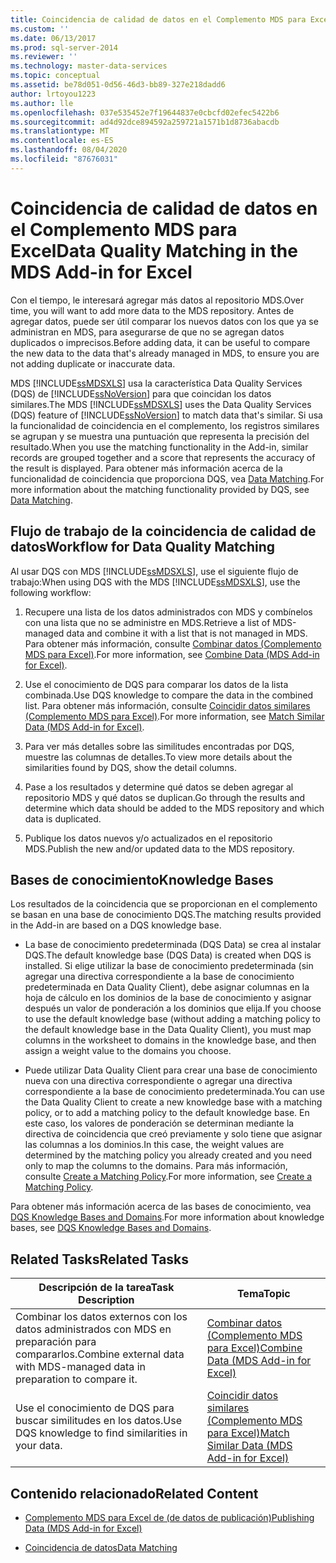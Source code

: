 ```yaml
---
title: Coincidencia de calidad de datos en el Complemento MDS para Excel | Microsoft Docs
ms.custom: ''
ms.date: 06/13/2017
ms.prod: sql-server-2014
ms.reviewer: ''
ms.technology: master-data-services
ms.topic: conceptual
ms.assetid: be78d051-0d56-46d3-bb89-327e218dadd6
author: lrtoyou1223
ms.author: lle
ms.openlocfilehash: 037e535452e7f19644837e0cbcfd02efec5422b6
ms.sourcegitcommit: ad4d92dce894592a259721a1571b1d8736abacdb
ms.translationtype: MT
ms.contentlocale: es-ES
ms.lasthandoff: 08/04/2020
ms.locfileid: "87676031"
---
```

# <a name="data-quality-matching-in-the-mds-add-in-for-excel"></a><span data-ttu-id="7a6ca-102">Coincidencia de calidad de datos en el Complemento MDS para Excel</span><span class="sxs-lookup"><span data-stu-id="7a6ca-102">Data Quality Matching in the MDS Add-in for Excel</span></span>
  <span data-ttu-id="7a6ca-103">Con el tiempo, le interesará agregar más datos al repositorio MDS.</span><span class="sxs-lookup"><span data-stu-id="7a6ca-103">Over time, you will want to add more data to the MDS repository.</span></span> <span data-ttu-id="7a6ca-104">Antes de agregar datos, puede ser útil comparar los nuevos datos con los que ya se administran en MDS, para asegurarse de que no se agregan datos duplicados o imprecisos.</span><span class="sxs-lookup"><span data-stu-id="7a6ca-104">Before adding data, it can be useful to compare the new data to the data that's already managed in MDS, to ensure you are not adding duplicate or inaccurate data.</span></span>  
  
 <span data-ttu-id="7a6ca-105">MDS [!INCLUDE[ssMDSXLS](../../includes/ssmdsxls-md.md)] usa la característica Data Quality Services (DQS) de [!INCLUDE[ssNoVersion](../../includes/ssnoversion-md.md)] para que coincidan los datos similares.</span><span class="sxs-lookup"><span data-stu-id="7a6ca-105">The MDS [!INCLUDE[ssMDSXLS](../../includes/ssmdsxls-md.md)] uses the Data Quality Services (DQS) feature of [!INCLUDE[ssNoVersion](../../includes/ssnoversion-md.md)] to match data that's similar.</span></span> <span data-ttu-id="7a6ca-106">Si usa la funcionalidad de coincidencia en el complemento, los registros similares se agrupan y se muestra una puntuación que representa la precisión del resultado.</span><span class="sxs-lookup"><span data-stu-id="7a6ca-106">When you use the matching functionality in the Add-in, similar records are grouped together and a score that represents the accuracy of the result is displayed.</span></span> <span data-ttu-id="7a6ca-107">Para obtener más información acerca de la funcionalidad de coincidencia que proporciona DQS, vea [Data Matching](../../data-quality-services/data-matching.md).</span><span class="sxs-lookup"><span data-stu-id="7a6ca-107">For more information about the matching functionality provided by DQS, see [Data Matching](../../data-quality-services/data-matching.md).</span></span>  
  
## <a name="workflow-for-data-quality-matching"></a><span data-ttu-id="7a6ca-108">Flujo de trabajo de la coincidencia de calidad de datos</span><span class="sxs-lookup"><span data-stu-id="7a6ca-108">Workflow for Data Quality Matching</span></span>  
 <span data-ttu-id="7a6ca-109">Al usar DQS con MDS [!INCLUDE[ssMDSXLS](../../includes/ssmdsxls-md.md)], use el siguiente flujo de trabajo:</span><span class="sxs-lookup"><span data-stu-id="7a6ca-109">When using DQS with the MDS [!INCLUDE[ssMDSXLS](../../includes/ssmdsxls-md.md)], use the following workflow:</span></span>  
  
1.  <span data-ttu-id="7a6ca-110">Recupere una lista de los datos administrados con MDS y combínelos con una lista que no se administre en MDS.</span><span class="sxs-lookup"><span data-stu-id="7a6ca-110">Retrieve a list of MDS-managed data and combine it with a list that is not managed in MDS.</span></span> <span data-ttu-id="7a6ca-111">Para obtener más información, consulte [Combinar datos &#40;Complemento MDS para Excel&#41;](combine-data-mds-add-in-for-excel.md).</span><span class="sxs-lookup"><span data-stu-id="7a6ca-111">For more information, see [Combine Data &#40;MDS Add-in for Excel&#41;](combine-data-mds-add-in-for-excel.md).</span></span>  
  
2.  <span data-ttu-id="7a6ca-112">Use el conocimiento de DQS para comparar los datos de la lista combinada.</span><span class="sxs-lookup"><span data-stu-id="7a6ca-112">Use DQS knowledge to compare the data in the combined list.</span></span> <span data-ttu-id="7a6ca-113">Para obtener más información, consulte [Coincidir datos similares &#40;Complemento MDS para Excel&#41;](match-similar-data-mds-add-in-for-excel.md).</span><span class="sxs-lookup"><span data-stu-id="7a6ca-113">For more information, see [Match Similar Data &#40;MDS Add-in for Excel&#41;](match-similar-data-mds-add-in-for-excel.md).</span></span>  
  
3.  <span data-ttu-id="7a6ca-114">Para ver más detalles sobre las similitudes encontradas por DQS, muestre las columnas de detalles.</span><span class="sxs-lookup"><span data-stu-id="7a6ca-114">To view more details about the similarities found by DQS, show the detail columns.</span></span>  
  
4.  <span data-ttu-id="7a6ca-115">Pase a los resultados y determine qué datos se deben agregar al repositorio MDS y qué datos se duplican.</span><span class="sxs-lookup"><span data-stu-id="7a6ca-115">Go through the results and determine which data should be added to the MDS repository and which data is duplicated.</span></span>  
  
5.  <span data-ttu-id="7a6ca-116">Publique los datos nuevos y/o actualizados en el repositorio MDS.</span><span class="sxs-lookup"><span data-stu-id="7a6ca-116">Publish the new and/or updated data to the MDS repository.</span></span>  
  
## <a name="knowledge-bases"></a><span data-ttu-id="7a6ca-117">Bases de conocimiento</span><span class="sxs-lookup"><span data-stu-id="7a6ca-117">Knowledge Bases</span></span>  
 <span data-ttu-id="7a6ca-118">Los resultados de la coincidencia que se proporcionan en el complemento se basan en una base de conocimiento DQS.</span><span class="sxs-lookup"><span data-stu-id="7a6ca-118">The matching results provided in the Add-in are based on a DQS knowledge base.</span></span>  
  
-   <span data-ttu-id="7a6ca-119">La base de conocimiento predeterminada (DQS Data) se crea al instalar DQS.</span><span class="sxs-lookup"><span data-stu-id="7a6ca-119">The default knowledge base (DQS Data) is created when DQS is installed.</span></span> <span data-ttu-id="7a6ca-120">Si elige utilizar la base de conocimiento predeterminada (sin agregar una directiva correspondiente a la base de conocimiento predeterminada en Data Quality Client), debe asignar columnas en la hoja de cálculo en los dominios de la base de conocimiento y asignar después un valor de ponderación a los dominios que elija.</span><span class="sxs-lookup"><span data-stu-id="7a6ca-120">If you choose to use the default knowledge base (without adding a matching policy to the default knowledge base in the Data Quality Client), you must map columns in the worksheet to domains in the knowledge base, and then assign a weight value to the domains you choose.</span></span>  
  
-   <span data-ttu-id="7a6ca-121">Puede utilizar Data Quality Client para crear una base de conocimiento nueva con una directiva correspondiente o agregar una directiva correspondiente a la base de conocimiento predeterminada.</span><span class="sxs-lookup"><span data-stu-id="7a6ca-121">You can use the Data Quality Client to create a new knowledge base with a matching policy, or to add a matching policy to the default knowledge base.</span></span> <span data-ttu-id="7a6ca-122">En este caso, los valores de ponderación se determinan mediante la directiva de coincidencia que creó previamente y solo tiene que asignar las columnas a los dominios.</span><span class="sxs-lookup"><span data-stu-id="7a6ca-122">In this case, the weight values are determined by the matching policy you already created and you need only to map the columns to the domains.</span></span> <span data-ttu-id="7a6ca-123">Para más información, consulte [Create a Matching Policy](../../data-quality-services/create-a-matching-policy.md).</span><span class="sxs-lookup"><span data-stu-id="7a6ca-123">For more information, see [Create a Matching Policy](../../data-quality-services/create-a-matching-policy.md).</span></span>  
  
 <span data-ttu-id="7a6ca-124">Para obtener más información acerca de las bases de conocimiento, vea [DQS Knowledge Bases and Domains](../../data-quality-services/dqs-knowledge-bases-and-domains.md).</span><span class="sxs-lookup"><span data-stu-id="7a6ca-124">For more information about knowledge bases, see [DQS Knowledge Bases and Domains](../../data-quality-services/dqs-knowledge-bases-and-domains.md).</span></span>  
  
## <a name="related-tasks"></a><span data-ttu-id="7a6ca-125">Related Tasks</span><span class="sxs-lookup"><span data-stu-id="7a6ca-125">Related Tasks</span></span>  
  
|<span data-ttu-id="7a6ca-126">Descripción de la tarea</span><span class="sxs-lookup"><span data-stu-id="7a6ca-126">Task Description</span></span>|<span data-ttu-id="7a6ca-127">Tema</span><span class="sxs-lookup"><span data-stu-id="7a6ca-127">Topic</span></span>|  
|----------------------|-----------|  
|<span data-ttu-id="7a6ca-128">Combinar los datos externos con los datos administrados con MDS en preparación para compararlos.</span><span class="sxs-lookup"><span data-stu-id="7a6ca-128">Combine external data with MDS-managed data in preparation to compare it.</span></span>|[<span data-ttu-id="7a6ca-129">Combinar datos &#40;Complemento MDS para Excel&#41;</span><span class="sxs-lookup"><span data-stu-id="7a6ca-129">Combine Data &#40;MDS Add-in for Excel&#41;</span></span>](combine-data-mds-add-in-for-excel.md)|  
|<span data-ttu-id="7a6ca-130">Use el conocimiento de DQS para buscar similitudes en los datos.</span><span class="sxs-lookup"><span data-stu-id="7a6ca-130">Use DQS knowledge to find similarities in your data.</span></span>|[<span data-ttu-id="7a6ca-131">Coincidir datos similares &#40;Complemento MDS para Excel&#41;</span><span class="sxs-lookup"><span data-stu-id="7a6ca-131">Match Similar Data &#40;MDS Add-in for Excel&#41;</span></span>](match-similar-data-mds-add-in-for-excel.md)|  
  
## <a name="related-content"></a><span data-ttu-id="7a6ca-132">Contenido relacionado</span><span class="sxs-lookup"><span data-stu-id="7a6ca-132">Related Content</span></span>  
  
-   [<span data-ttu-id="7a6ca-133">Complemento MDS para Excel de &#40;de datos de publicación&#41;</span><span class="sxs-lookup"><span data-stu-id="7a6ca-133">Publishing Data &#40;MDS Add-in for Excel&#41;</span></span>](overview-importing-data-from-excel-mds-add-in-for-excel.md)  
  
-   [<span data-ttu-id="7a6ca-134">Coincidencia de datos</span><span class="sxs-lookup"><span data-stu-id="7a6ca-134">Data Matching</span></span>](../../data-quality-services/data-matching.md)  
  
  
